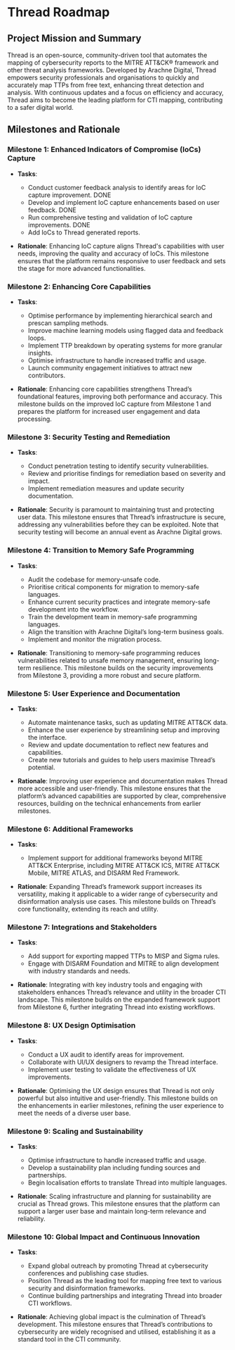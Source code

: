 # Thread Roadmap

## Project Mission and Summary
Thread is an open-source, community-driven tool that automates the mapping of cybersecurity reports to the MITRE ATT&CK® framework and other threat analysis frameworks. Developed by Arachne Digital, Thread empowers security professionals and organisations to quickly and accurately map TTPs from free text, enhancing threat detection and analysis. With continuous updates and a focus on efficiency and accuracy, Thread aims to become the leading platform for CTI mapping, contributing to a safer digital world.

## Milestones and Rationale

### Milestone 1: Enhanced Indicators of Compromise (IoCs) Capture
- **Tasks**:
  - Conduct customer feedback analysis to identify areas for IoC capture improvement. DONE
  - Develop and implement IoC capture enhancements based on user feedback. DONE
  - Run comprehensive testing and validation of IoC capture improvements. DONE
  - Add IoCs to Thread generated reports.

- **Rationale**: Enhancing IoC capture aligns Thread's capabilities with user needs, improving the quality and accuracy of IoCs. This milestone ensures that the platform remains responsive to user feedback and sets the stage for more advanced functionalities.

### Milestone 2: Enhancing Core Capabilities
- **Tasks**:
  - Optimise performance by implementing hierarchical search and prescan sampling methods.
  - Improve machine learning models using flagged data and feedback loops.
  - Implement TTP breakdown by operating systems for more granular insights.
  - Optimise infrastructure to handle increased traffic and usage.
  - Launch community engagement initiatives to attract new contributors.

- **Rationale**: Enhancing core capabilities strengthens Thread’s foundational features, improving both performance and accuracy. This milestone builds on the improved IoC capture from Milestone 1 and prepares the platform for increased user engagement and data processing.

### Milestone 3: Security Testing and Remediation
- **Tasks**:
  - Conduct penetration testing to identify security vulnerabilities.
  - Review and prioritise findings for remediation based on severity and impact.
  - Implement remediation measures and update security documentation.

- **Rationale**: Security is paramount to maintaining trust and protecting user data. This milestone ensures that Thread’s infrastructure is secure, addressing any vulnerabilities before they can be exploited. Note that security testing will become an annual event as Arachne Digital grows.

### Milestone 4: Transition to Memory Safe Programming
- **Tasks**:
  - Audit the codebase for memory-unsafe code.
  - Prioritise critical components for migration to memory-safe languages.
  - Enhance current security practices and integrate memory-safe development into the workflow.
  - Train the development team in memory-safe programming languages.
  - Align the transition with Arachne Digital’s long-term business goals.
  - Implement and monitor the migration process.

- **Rationale**: Transitioning to memory-safe programming reduces vulnerabilities related to unsafe memory management, ensuring long-term resilience. This milestone builds on the security improvements from Milestone 3, providing a more robust and secure platform.

### Milestone 5: User Experience and Documentation
- **Tasks**:
  - Automate maintenance tasks, such as updating MITRE ATT&CK data.
  - Enhance the user experience by streamlining setup and improving the interface.
  - Review and update documentation to reflect new features and capabilities.
  - Create new tutorials and guides to help users maximise Thread’s potential.

- **Rationale**: Improving user experience and documentation makes Thread more accessible and user-friendly. This milestone ensures that the platform’s advanced capabilities are supported by clear, comprehensive resources, building on the technical enhancements from earlier milestones.

### Milestone 6: Additional Frameworks
- **Tasks**:
  - Implement support for additional frameworks beyond MITRE ATT&CK Enterprise, including MITRE ATT&CK ICS, MITRE ATT&CK Mobile, MITRE ATLAS, and DISARM Red Framework.

- **Rationale**: Expanding Thread’s framework support increases its versatility, making it applicable to a wider range of cybersecurity and disinformation analysis use cases. This milestone builds on Thread’s core functionality, extending its reach and utility.

### Milestone 7: Integrations and Stakeholders
- **Tasks**:
  - Add support for exporting mapped TTPs to MISP and Sigma rules.
  - Engage with DISARM Foundation and MITRE to align development with industry standards and needs.

- **Rationale**: Integrating with key industry tools and engaging with stakeholders enhances Thread’s relevance and utility in the broader CTI landscape. This milestone builds on the expanded framework support from Milestone 6, further integrating Thread into existing workflows.

### Milestone 8: UX Design Optimisation
- **Tasks**:
  - Conduct a UX audit to identify areas for improvement.
  - Collaborate with UI/UX designers to revamp the Thread interface.
  - Implement user testing to validate the effectiveness of UX improvements.

- **Rationale**: Optimising the UX design ensures that Thread is not only powerful but also intuitive and user-friendly. This milestone builds on the enhancements in earlier milestones, refining the user experience to meet the needs of a diverse user base.

### Milestone 9: Scaling and Sustainability
- **Tasks**:
  - Optimise infrastructure to handle increased traffic and usage.
  - Develop a sustainability plan including funding sources and partnerships.
  - Begin localisation efforts to translate Thread into multiple languages.

- **Rationale**: Scaling infrastructure and planning for sustainability are crucial as Thread grows. This milestone ensures that the platform can support a larger user base and maintain long-term relevance and reliability.

### Milestone 10: Global Impact and Continuous Innovation
- **Tasks**:
  - Expand global outreach by promoting Thread at cybersecurity conferences and publishing case studies.
  - Position Thread as the leading tool for mapping free text to various security and disinformation frameworks.
  - Continue building partnerships and integrating Thread into broader CTI workflows.

- **Rationale**: Achieving global impact is the culmination of Thread’s development. This milestone ensures that Thread’s contributions to cybersecurity are widely recognised and utilised, establishing it as a standard tool in the CTI community.

